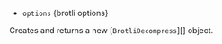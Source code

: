 <!-- YAML
added: v11.7.0
-->

* `options` {brotli options}

Creates and returns a new [`BrotliDecompress`][] object.

